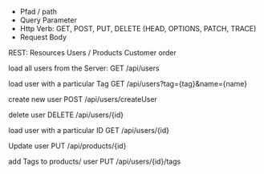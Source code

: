 - Pfad / path
- Query Parameter
- Http Verb: GET, POST, PUT, DELETE (HEAD, OPTIONS, PATCH, TRACE)
- Request Body

REST: Resources
Users / Products
Customer
order

load all users from the Server:
GET /api/users

load user with a particular Tag
GET /api/users?tag={tag}&name={name}

create new user
POST /api/users/createUser

delete user
DELETE /api/users/{id}

load user with a particular ID
GET /api/users/{id}

Update user
PUT /api/products/{id}

add Tags to products/ user
PUT /api/users/{id}/tags













